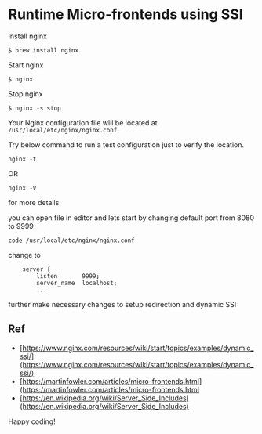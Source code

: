 # Runtime Micro-frontends using SSI

Install nginx

```
$ brew install nginx
```

Start nginx

```
$ nginx
```

Stop nginx

```
$ nginx -s stop
```

Your Nginx configuration file will be located at `/usr/local/etc/nginx/nginx.conf`

Try below command to run a test configuration just to verify the location.

```
nginx -t
```

OR

```
nginx -V
```

for more details.

you can open file in editor and lets start by changing default port from 8080 to 9999

```
code /usr/local/etc/nginx/nginx.conf

```

change to

```
    server {
        listen       9999;
        server_name  localhost;
        ...
```

further make necessary changes to setup redirection and dynamic SSI

## Ref

- [https://www.nginx.com/resources/wiki/start/topics/examples/dynamic_ssi/](https://www.nginx.com/resources/wiki/start/topics/examples/dynamic_ssi/)
- [https://martinfowler.com/articles/micro-frontends.html](https://martinfowler.com/articles/micro-frontends.html
- [https://en.wikipedia.org/wiki/Server_Side_Includes](https://en.wikipedia.org/wiki/Server_Side_Includes)

Happy coding!
